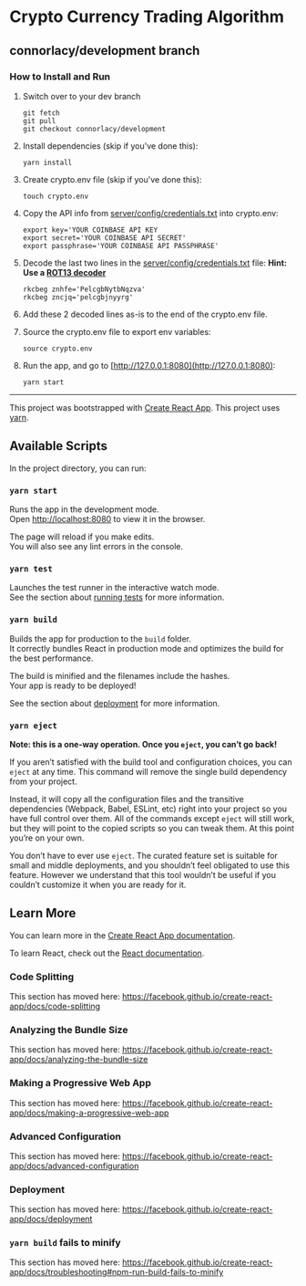 # Crypto Currency Trading Algorithm
## connorlacy/development branch
### How to Install and Run

1. Switch over to your dev branch<br/>
    ```
    git fetch
    git pull
    git checkout connorlacy/development
    ```

2. Install dependencies (skip if you've done this):

    ```
    yarn install
    ```

3. Create crypto.env file (skip if you've done this):
    ```
    touch crypto.env
    ```

4. Copy the API info from [server/config/credentials.txt](./server/config/credentials.txt) into crypto.env:

    ```
    export key='YOUR COINBASE API KEY
    export secret='YOUR COINBASE API SECRET'
    export passphrase='YOUR COINBASE API PASSPHRASE'
    ```

5. Decode the last two lines in the [server/config/credentials.txt](./server/config/credentials.txt) file:
    **Hint: Use a [ROT13 decoder](https://rot13.com/)**
    ```
    rkcbeg znhfe='PelcgbNytbNqzva'
    rkcbeg zncjq='pelcgbjnyyrg'
    ```

6. Add these 2 decoded lines as-is to the end of the crypto.env file.

7. Source the crypto.env file to export env variables:

    ```
    source crypto.env
    ```

8. Run the app, and go to [http://127.0.0.1:8080](http://127.0.0.1:8080):

    ```
    yarn start
    ```
______________________________________________________________________________________________________
This project was bootstrapped with [Create React App](https://github.com/facebook/create-react-app).
This project uses [yarn](https://yarnpkg.com/en/).

## Available Scripts

In the project directory, you can run:

### `yarn start`

Runs the app in the development mode.<br />
Open [http://localhost:8080](http://localhost:8080) to view it in the browser.

The page will reload if you make edits.<br />
You will also see any lint errors in the console.

### `yarn test`

Launches the test runner in the interactive watch mode.<br />
See the section about [running tests](https://facebook.github.io/create-react-app/docs/running-tests) for more information.

### `yarn build`

Builds the app for production to the `build` folder.<br />
It correctly bundles React in production mode and optimizes the build for the best performance.

The build is minified and the filenames include the hashes.<br />
Your app is ready to be deployed!

See the section about [deployment](https://facebook.github.io/create-react-app/docs/deployment) for more information.

### `yarn eject`

**Note: this is a one-way operation. Once you `eject`, you can’t go back!**

If you aren’t satisfied with the build tool and configuration choices, you can `eject` at any time. This command will remove the single build dependency from your project.

Instead, it will copy all the configuration files and the transitive dependencies (Webpack, Babel, ESLint, etc) right into your project so you have full control over them. All of the commands except `eject` will still work, but they will point to the copied scripts so you can tweak them. At this point you’re on your own.

You don’t have to ever use `eject`. The curated feature set is suitable for small and middle deployments, and you shouldn’t feel obligated to use this feature. However we understand that this tool wouldn’t be useful if you couldn’t customize it when you are ready for it.

## Learn More

You can learn more in the [Create React App documentation](https://facebook.github.io/create-react-app/docs/getting-started).

To learn React, check out the [React documentation](https://reactjs.org/).

### Code Splitting

This section has moved here: https://facebook.github.io/create-react-app/docs/code-splitting

### Analyzing the Bundle Size

This section has moved here: https://facebook.github.io/create-react-app/docs/analyzing-the-bundle-size

### Making a Progressive Web App

This section has moved here: https://facebook.github.io/create-react-app/docs/making-a-progressive-web-app

### Advanced Configuration

This section has moved here: https://facebook.github.io/create-react-app/docs/advanced-configuration

### Deployment

This section has moved here: https://facebook.github.io/create-react-app/docs/deployment

### `yarn build` fails to minify

This section has moved here: https://facebook.github.io/create-react-app/docs/troubleshooting#npm-run-build-fails-to-minify
